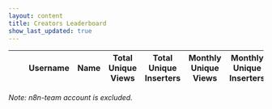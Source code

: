 ```yaml
---
layout: content
title: Creators Leaderboard
show_last_updated: true
---
```


<div id="table-controls"></div>
<table id="stats-table" class="display compact">
    <thead>
        <tr>
            <th class="number-column"></th> <!-- This will be our index column -->
            <th></th> <!-- This is our avatar column -->
            <th>Username</th>
            <th>Name</th>
            <th>Total Unique Views</th>
            <th>Total Unique Inserters</th>
            <th>Monthly Unique Views</th>
            <th>Monthly Unique Inserters</th>
            <th>Weekly Unique Views</th>
            <th>Weekly Unique Inserters</th>
            <th>Templates</th>
            <th>Earliest Workflow</th>
        </tr>
    </thead>
    <tbody>
    </tbody>
</table>
<p class="text-muted"><i>Note: n8n-team account is excluded.</i></p>

<script src="{{ '/assets/js/generate-table-creators.js' | relative_url }}"></script>
